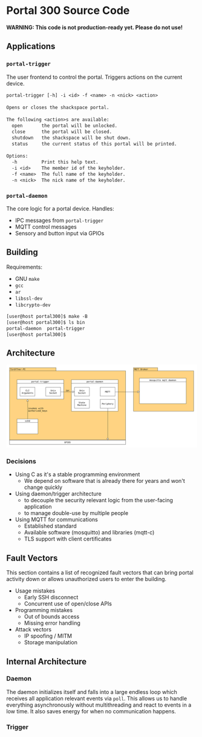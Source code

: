 # Portal 300 Source Code

**WARNING: This code is not production-ready yet. Please do not use!**

## Applications

### `portal-trigger`

The user frontend to control the portal. Triggers actions on the current device.

```
portal-trigger [-h] -i <id> -f <name> -n <nick> <action>

Opens or closes the shackspace portal.

The following <action>s are available:
  open       the portal will be unlocked.
  close      the portal will be closed.
  shutdown   the shackspace will be shut down.
  status     the current status of this portal will be printed.

Options:
  -h         Print this help text.
  -i <id>    The member id of the keyholder.
  -f <name>  The full name of the keyholder.
  -n <nick>  The nick name of the keyholder.
```

### `portal-daemon`

The core logic for a portal device. Handles:

- IPC messages from `portal-trigger`
- MQTT control messages
- Sensory and button input via GPIOs

## Building

Requirements:

- GNU `make`
- `gcc`
- `ar`
- `libssl-dev`
- `libcrypto-dev`

```sh-session
[user@host portal300]$ make -B
[user@host portal300]$ ls bin
portal-daemon  portal-trigger
[user@host portal300]$
```

## Architecture

![architectural diagram](docs/architecture.svg)

### Decisions

- Using C as it's a stable programming environment
  - We depend on software that is already there for years and won't change quickly
- Using daemon/trigger architecture
  - to decouple the security relevant logic from the user-facing application
  - to manage double-use by multiple people
- Using MQTT for communications
  - Established standard
  - Available software (mosquitto) and libraries (mqtt-c)
  - TLS support with client certificates

## Fault Vectors

This section contains a list of recognized fault vectors that can bring portal activity down or allows unauthorized users to enter the building.

- Usage mistakes
  - Early SSH disconnect
  - Concurrent use of open/close APIs
- Programming mistakes
  - Out of bounds access
  - Missing error handling
- Attack vectors
  - IP spoofing / MITM
  - Storage manipulation

## Internal Architecture

### Daemon

The daemon initializes itself and falls into a large endless loop which receives all application relevant events via `poll`.
This allows us to handle everything asynchronously without multithreading and react to events in a low time. It also saves energy
for when no communication happens.



### Trigger

